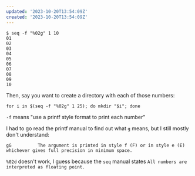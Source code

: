 ```yaml
---
updated: '2023-10-20T13:54:09Z'
created: '2023-10-20T13:54:09Z'
---
```

```
$ seq -f "%02g" 1 10
01
02
03
04
05
06
07
08
09
10
```

Then, say you want to create a directory with each of those numbers:

```
for i in $(seq -f "%02g" 1 25); do mkdir "$i"; done
```

`-f` means "use a printf style format to print each number"

I had to go read the printf manual to find out what `g` means, but I still mostly don't understand:

```
gG          The argument is printed in style f (F) or in style e (E) whichever gives full precision in minimum space.
```

`%02d` doesn't work, I guess because the `seq` manual states `All numbers are interpreted as floating point.`